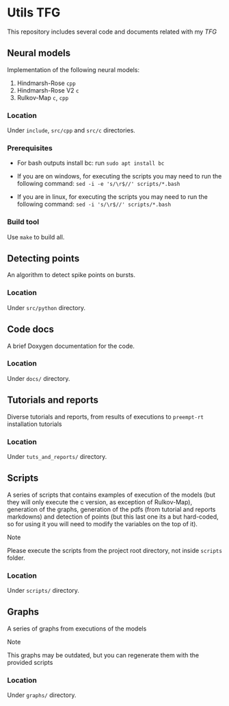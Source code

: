 # Utils TFG

This repository includes several code and documents related with my *TFG*


## Neural models

Implementation of the following neural models:

1. Hindmarsh-Rose `cpp`
2. Hindmarsh-Rose V2 `c`
3. Rulkov-Map `c`, `cpp`

### Location

Under `include`, `src/cpp` and `src/c` directories.


### Prerequisites

- For bash outputs install bc: run `sudo apt install bc`

- If you are on windows, for executing the scripts you may need to run the following command: `sed -i -e 's/\r$//' scripts/*.bash`

- If you are in linux, for executing the scripts you may need to run the following command: `sed -i 's/\r$//' scripts/*.bash`


### Build tool

Use `make` to build all.

## Detecting points

An algorithm to detect spike points on bursts.

### Location

Under `src/python` directory.


## Code docs

A brief Doxygen documentation for the code.

### Location

Under `docs/` directory.


## Tutorials and reports

Diverse tutorials and reports, from results of executions to `preempt-rt` installation tutorials


### Location

Under `tuts_and_reports/` directory.

## Scripts

A series of scripts that contains examples of execution of the models (but they will only execute the c version, as exception of Rulkov-Map), generation of the graphs, generation of the pdfs (from tutorial and reports markdowns) and detection of points (but this last one its a but hard-coded, so for using it you will need to modify the variables on the top of it).

>[!NOTE]
>Please execute the scripts from the project root directory, not inside `scripts` folder.


### Location

Under `scripts/` directory.


## Graphs

A series of graphs from executions of the models

>[!NOTE]
>This graphs may be outdated, but you can regenerate them with the provided scripts

### Location

Under `graphs/` directory.
